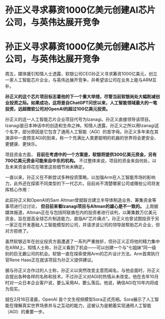 # 孙正义寻求募资1000亿美元创建AI芯片公司，与英伟达展开竞争

# 孙正义寻求募资1000亿美元创建AI芯片公司，与英伟达展开竞争

周五，媒体援引知情人士透露，软银公司CEO孙正义寻求筹资1000亿美元，创立一家人工智能芯片企业，与英伟达展开竞争，并希望该公司在业务上能与ARM互补。

**孙正义的这个芯片项目标志着他的下一个重大举措，尽管当前软银尚处大幅削减创业投资之际。如果成功，这将是自ChatGPT问世以来，人工智能领域最大的一笔投资，远超微软公司对OpenAI的超过100亿美元投资。**

孙正义的这一人工智能芯片企业项目代号为Izanagi。孙正义直接领导该项目。Izanagi是日本神话中的创造和生命之神。知情人透露，孙正义之所以用Izanagi这个名字，部分原因是它包含了通用人工智能（AGI）的首字母。孙正义多年来在其演讲中一直预言AGI的到来，称一个充满比人类更聪明的机器的世界将会更安全、更健康、更快乐。

项目资金方面， **目前在考虑中的一个方案是，软银将提供300亿美元资金，另有700亿美元资金可能来自中东的机构。**
不过整体来说，项目的资金来自何处，以及未来资金将花在哪里这些细节尚未确定。

一直以来，孙正义在不断尝试多种投资策略，以加强Arm在人工智能市场的影响力，此外还在探索不同类型的下一代芯片。目前尚不清楚哪家公司或哪些公司将发挥核心作用：

此前孙正义和OpenAI的Sam Altman曾就联合建立半导体制造业务、筹集资金等事项进行过讨论，
**但目前来看Izanagi项目与Altman的雄心是不一致的。**
上周据媒体报道，Altman正在与包括阿联酋在内的投资者进行谈判，以筹集数万亿美元资金，旨在提高全球芯片制造能力，直指AI“芯片痛点”。孙正义也曾试图投资于另一家正在开发基础人工智能模型的公司，并请求该公司的领导层帮助芯片企业，但对方拒绝了。

虽然软银近年在创业投资方面遭遇了一系列严重挫折，但孙正义正将他的精力集中在ARM上。知情人士称，孙正义看到了机会——可以创建一个与“七姐妹”同一级别的巨无霸公司的机会。软银一直在探索使用Arm的芯片设计方法。Arm首席执行官Rene
Haas正在就该项目为孙正义提供建议。

据与孙正义合作过的人士称，孙正义以突然改变主意而闻名，与他会面时，孙正义会提出各种各样的名称和技术。不过孙正义对AGI的热情从未改变。他在去年10月时对一众日本企业客户说，要么采用AI，要么落后。他说，确信AGI在10年内将成为现实。

就在2月16日凌晨，OpenAI
首个文生视频模型Sora正式亮相。Sora展示了人工智能在理解真实世界场景并与之互动的能力，这被认为是朝着实现通用人工智能（AGI）的重要一步。

